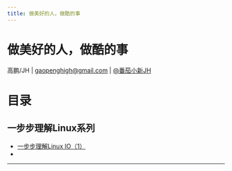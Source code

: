 ```yaml
---
title: 做美好的人，做酷的事
---
```


<link rel='stylesheet' href='../style/github2.css'/>

# 做美好的人，做酷的事

高鹏/JH | gaopenghigh@gmail.com | [@番茄小新JH](http://weibo.com/jh27)


# 目录

## 一步步理解Linux系列

* [一步步理解Linux IO（1）](posts/understanding_linux_step_by_step_IO_1.html)
* 

----

<div id="disqus_thread"></div>
<script type="text/javascript">
/* * * CONFIGURATION VARIABLES: EDIT BEFORE PASTING INTO YOUR WEBPAGE * * */
    var disqus_shortname = 'gaopenghigh'; // required: replace example with your forum shortname

    /* * * DON'T EDIT BELOW THIS LINE * * */
    (function() {
        var dsq = document.createElement('script'); dsq.type = 'text/javascript'; dsq.async = true;
        dsq.src = '//' + disqus_shortname + '.disqus.com/embed.js';
        (document.getElementsByTagName('head')[0] || document.getElementsByTagName('body')[0]).appendChild(dsq);
    })();
</script>

    